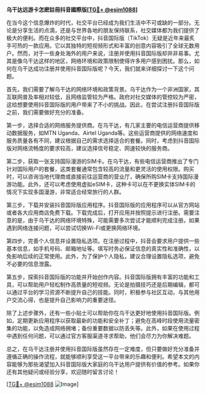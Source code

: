 **乌干达远游卡怎麽註冊抖音國際版[[TG💪+ @esim1088](https://t.me/s/esim1088)]**

在当今这个信息爆炸的时代，社交平台已经成为我们生活中不可或缺的一部分。无论是分享生活的点滴，还是与世界各地的朋友保持联系，社交媒体都为我们提供了极大的便利。而在众多的社交平台中，抖音国际版（TikTok）无疑是近年来最炙手可热的一款应用。它以其独特的短视频形式和丰富的创意内容吸引了全球无数用户。然而，对于一些身处海外的用户来说，注册并使用抖音国际版却并非易事。尤其是像乌干达这样的地区，网络环境和政策限制使得许多用户感到困扰。那么，如何在乌干达成功注册并使用抖音国际版呢？今天，我们就来详细探讨一下这个问题。

首先，我们需要了解乌干达的网络环境和政策背景。乌干达作为一个非洲国家，其互联网普及率相对较低，且网络监管较为严格。政府对社交媒体的管控较为严密，这给想要使用抖音国际版的用户带来了不小的挑战。因此，在尝试注册抖音国际版之前，我们需要做好充分的准备。

第一步，选择合适的网络服务提供商。在乌干达，有几家主要的电信运营商提供移动数据服务，如MTN Uganda、Airtel Uganda等。这些运营商提供的网络速度和服务质量各有不同，建议根据自己的需求选择适合的套餐。同时，考虑到抖音国际版对网络流畅度的要求较高，建议选择信号稳定、网速较快的服务商。

第二步，获取一张支持国际漫游的SIM卡。在乌干达，有些电信运营商推出了专门针对国际用户的套餐，这类套餐通常包含较高的流量和更灵活的使用权限。购买时，可以咨询当地代理商或直接前往运营商的营业厅，确保所购SIM卡支持国际漫游功能。此外，还可以考虑使用虚拟eSIM卡，这种卡可以在不更换实体SIM卡的情况下实现多国漫游，非常适合经常旅行的人群。

第三步，下载并安装抖音国际版应用程序。抖音国际版的应用程序可以从官方网站或者各大应用商店免费下载。下载完成后，打开应用并按照提示进行注册。需要注意的是，由于乌干达的网络环境特殊，可能需要多次尝试才能顺利完成注册。如果遇到网络连接问题，可以尝试切换Wi-Fi或更换网络环境。

第四步，完善个人信息并设置隐私选项。在注册过程中，抖音会要求用户提供一些基本信息，如手机号码、邮箱地址等。填写时务必保证信息的真实性和准确性，以免影响后续的正常使用。此外，为了保护个人隐私，建议合理设置隐私选项，避免不必要的信息泄露。

第五步，探索抖音国际版的功能并开始创作内容。抖音国际版拥有丰富的功能和工具，可以帮助用户轻松制作高质量的短视频。无论是拍摄技巧还是后期编辑，都可以通过平台的学习资源不断提升自己的技能。同时，积极参与社区互动，与其他用户交流心得，也是提升自己影响力的重要途径。

除了上述步骤外，还有一些小贴士可以帮助你在乌干达更好地使用抖音国际版。例如，定期更新应用程序以获取最新的功能和安全补丁；避免在高峰时段使用流量密集的功能，以免造成网络拥堵；备份重要数据以防丢失等。此外，如果在使用过程中遇到任何问题，可以通过官方客服渠道寻求帮助，他们会尽力为你解决难题。

总之，在乌干达注册并使用抖音国际版虽然存在一定难度，但只要做好充分准备并遵循正确的操作流程，就能够顺利享受这一平台带来的乐趣和便利。希望本文的内容能够为那些渴望加入抖音国际版大家庭的乌干达用户提供有价值的参考。如果你还有其他疑问或经验分享，欢迎随时留言讨论！

[[TG💪+ @esim1088](https://t.me/s/esim1088) ![Image](https://i.postimg.cc/4NQfJmqS/Snipaste-2025-05-13-00-14-12.png)]